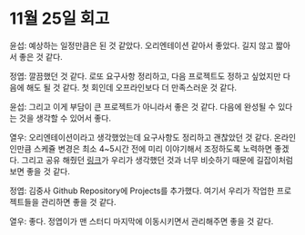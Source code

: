 # 11월 25일 회고

윤섭: 예상하는 일정만큼은 된 것 같았다. 오리엔테이션 같아서 좋았다. 길지 않고 짧아서 좋은 것 같다. 

정엽: 깔끔했던 것 같다. 로또 요구사항 정리하고, 다음 프로젝트도 정하고 싶었지만 다음에 해도 될 것 같다. 첫 회인데 오프라인보다 더 만족스러운 것 같다.

윤섭: 그리고 이게 부담이 큰 프로젝트가 아니라서 좋은 것 같다. 다음에 완성될 수 있다는 것을 생각할 수 있어서 좋다. 

열우: 오리엔테이션이라고 생각했었는데 요구사항도 정리하고 괜찮았던 것 같다. 온라인인만큼 스케쥴 변경은 최소 4~5시간 전에 미리 이야기해서 조정하도록 노력하면 좋겠다. 그리고 공유 해줬던 [링크](https://medium.com/@codesquad_yoda/%ED%9A%A8%EA%B3%BC%EC%A0%81%EC%9C%BC%EB%A1%9C-tdd-%EB%A6%AC%ED%8C%A9%ED%86%A0%EB%A7%81-oop%EB%A5%BC-%EC%97%B0%EC%8A%B5%ED%95%98%EB%8A%94-%EB%B0%A9%EB%B2%95%EC%9D%80-7ecc9ddb5d45)가 우리가 생각했던 것과 너무 비슷하기 때문에 길잡이처럼 보면 좋을 것 같다.

정엽: 김중사 Github Repository에 Projects를 추가했다. 여기서 우리가 작업한 프로젝트들을 관리하면 좋을 것 같다.

열우: 좋다. 정엽이가 맨 스터디 마지막에 이동시키면서 관리해주면 좋을 것 같다.
